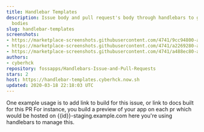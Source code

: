 ```yaml
---
title: Handlebar Templates
description: Issue body and pull request's body through handlebars to generate new
  bodies
slug: handlebar-templates
screenshots:
- https://marketplace-screenshots.githubusercontent.com/4741/9cc94800-a642-11e9-9e44-3a6791c11e3b
- https://marketplace-screenshots.githubusercontent.com/4741/a2269280-a642-11e9-819b-e0afe442db67
- https://marketplace-screenshots.githubusercontent.com/4741/a488ec80-a642-11e9-85d4-f74be5aa0f90
authors:
- cyberhck
repository: fossapps/Handlebars-Issue-and-Pull-Requests
stars: 2
host: https://handlebar-templates.cyberhck.now.sh
updated: 2020-03-18 22:18:03 UTC
---
```


One example usage is to add link to build for this issue, or link to docs built for this PR
For instance, you build a preview of your app on each pr which would be hosted on {{id}}-staging.example.com here you're using handlebars to manage this.
